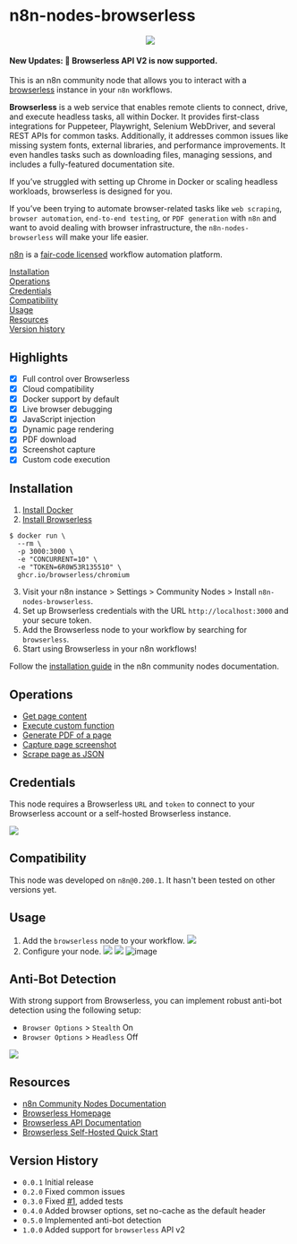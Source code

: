 # n8n-nodes-browserless

<p align="center">
  <img src="https://user-images.githubusercontent.com/11575076/202373912-a90e5cc0-9dd2-4873-b782-6f86c78f00eb.png" />
</p>

#### New Updates: 🎉 **Browserless** API V2 is now supported.

This is an n8n community node that allows you to interact with a [browserless](https://github.com/browserless/chrome) instance in your `n8n` workflows.

**Browserless** is a web service that enables remote clients to connect, drive, and execute headless tasks, all within Docker. It provides first-class integrations for Puppeteer, Playwright, Selenium WebDriver, and several REST APIs for common tasks. Additionally, it addresses common issues like missing system fonts, external libraries, and performance improvements. It even handles tasks such as downloading files, managing sessions, and includes a fully-featured documentation site.

If you’ve struggled with setting up Chrome in Docker or scaling headless workloads, browserless is designed for you.

If you’ve been trying to automate browser-related tasks like `web scraping`, `browser automation`, `end-to-end testing`, or `PDF generation` with `n8n` and want to avoid dealing with browser infrastructure, the `n8n-nodes-browserless` will make your life easier.

[n8n](https://n8n.io/) is a [fair-code licensed](https://docs.n8n.io/reference/license/) workflow automation platform.

[Installation](#installation)  
[Operations](#operations)  
[Credentials](#credentials)  
[Compatibility](#compatibility)  
[Usage](#usage)  
[Resources](#resources)  
[Version history](#version-history)  

## Highlights

- [x] Full control over Browserless
- [x] Cloud compatibility
- [x] Docker support by default
- [x] Live browser debugging
- [x] JavaScript injection
- [x] Dynamic page rendering
- [x] PDF download
- [x] Screenshot capture
- [x] Custom code execution

## Installation

1. [Install Docker](https://docs.docker.com/engine/install/)
2. [Install Browserless](https://docs.browserless.io/docs/docker-quickstart.html)

```shell
$ docker run \
  --rm \
  -p 3000:3000 \
  -e "CONCURRENT=10" \
  -e "TOKEN=6R0W53R135510" \
  ghcr.io/browserless/chromium
```

3. Visit your n8n instance > Settings > Community Nodes > Install `n8n-nodes-browserless`.
4. Set up Browserless credentials with the URL `http://localhost:3000` and your secure token.
5. Add the Browserless node to your workflow by searching for `browserless`.
6. Start using Browserless in your n8n workflows!

Follow the [installation guide](https://docs.n8n.io/integrations/community-nodes/installation/) in the n8n community nodes documentation.

## Operations

- [Get page content](https://www.browserless.io/docs/content)
- [Execute custom function](https://www.browserless.io/docs/function)
- [Generate PDF of a page](https://www.browserless.io/docs/pdf)
- [Capture page screenshot](https://www.browserless.io/docs/screenshot)
- [Scrape page as JSON](https://www.browserless.io/docs/scrape)

## Credentials

This node requires a Browserless `URL` and `token` to connect to your Browserless account or a self-hosted Browserless instance.

![](.//assets/credentials-setup.png)

## Compatibility

This node was developed on `n8n@0.200.1`. It hasn't been tested on other versions yet.

## Usage

1. Add the `browserless` node to your workflow.
   ![](./assets/browserless-node.png)
2. Configure your node.
   ![](./assets/browserless-content.png)
   ![](./assets/browserless-screenshot.png)
   ![image](https://user-images.githubusercontent.com/11575076/202370828-c8e3896e-1fc5-4f08-b147-688e55c90c74.png)

## Anti-Bot Detection

With strong support from Browserless, you can implement robust anti-bot detection using the following setup:

- `Browser Options` > `Stealth` On
- `Browser Options` > `Headless` Off

![](./assets/anti-bot-detector.png)

## Resources

* [n8n Community Nodes Documentation](https://docs.n8n.io/integrations/community-nodes/)
* [Browserless Homepage](https://www.browserless.io/)
* [Browserless API Documentation](https://www.browserless.io/docs/api)
* [Browserless Self-Hosted Quick Start](https://www.browserless.io/docs/docker-quickstart)

## Version History

- `0.0.1` Initial release
- `0.2.0` Fixed common issues
- `0.3.0` Fixed [#1](https://github.com/minhlucvan/n8n-nodes-browserless/issues/1), added tests
- `0.4.0` Added browser options, set no-cache as the default header
- `0.5.0` Implemented anti-bot detection
- `1.0.0` Added support for `browserless` API v2

